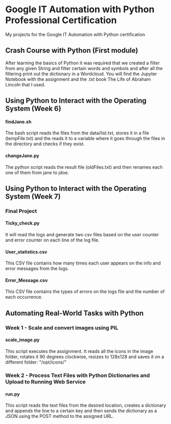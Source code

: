 # Google IT Automation with Python Professional Certification
My projects for the Google IT Automation with Python certification

## Crash Course with Python (First module)
After learning the basics of Python it was required that we created a filter from any given String and filter certain words and symbols and after all the filtering print out the dictionary in a Wordcloud.
You will find the Jupyter Notebook with the assignment and the .txt book The Life of Abraham Lincoln that I used.

## Using Python to Interact with the Operating System (Week 6)
#### findJane.sh
The bash script reads the files from the data/list.txt, stores it in a file (tempFile.txt) and the reads it to a variable where it goes through the files in the directory and checks if they exist.
#### changeJane.py
The python script reads the result file (oldFiles.txt) and then renames each one of them from jane to jdoe.

## Using Python to Interact with the Operating System (Week 7)
### Final Project
#### Ticky_check.py
It will read the logs and generate two csv files based on the user counter and error counter on each line of the log file.
#### User_statistics.csv
This CSV file contains how many times each user appears on the info and error messages from the logs.
#### Error_Message.csv
This CSV file contains the types of errors on the logs file and the number of each occurrence.
 
## Automating Real-World Tasks with Python
### Week 1 - Scale and convert images using PIL
#### scale_image.py
This script executes the assignment. It reads all the icons in the image folder, rotates it 90 degrees clockwise, resizes to 128x128 and saves it on a different folder: "/opt/icons/"

### Week 2 - Process Text Files with Python Dictionaries and Upload to Running Web Service
#### run.py
This script reads the text files from the desired location, creates a dictionary and appends the line to a certain key and then sends the dictionary as a JSON using the POST method to the assigned URL.
